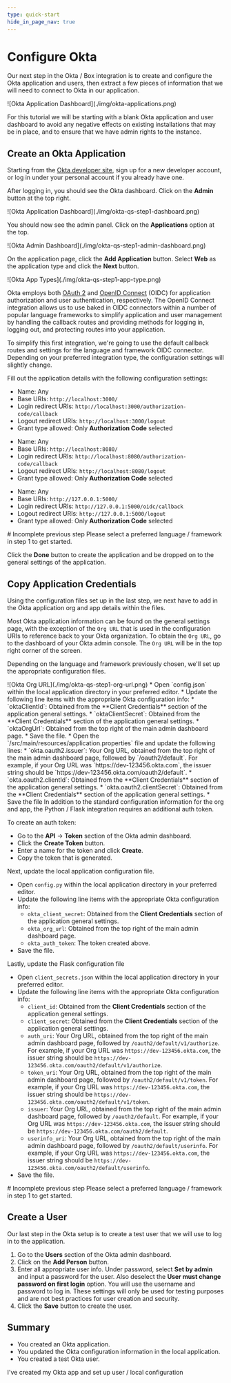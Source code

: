 ```yaml
---
type: quick-start
hide_in_page_nav: true
---
```


# Configure Okta

Our next step in the Okta / Box integration is to create and configure the Okta
application and users, then extract a few pieces of information that we will
need to connect to Okta in our application.

<ImageFrame noborder center shadow>
  ![Okta Application Dashboard](./img/okta-applications.png)
</ImageFrame>

For this tutorial we will be starting with a blank Okta application and user
dashboard to avoid any negative effects on existing installations that may be
in place, and to ensure that we have admin rights to the instance.

## Create an Okta Application

Starting from the [Okta developer site][okta-dev], sign up for a new developer
account, or log in under your personal account if you already have one.

After logging in, you should see the Okta dashboard. Click on the **Admin**
button at the top right.

<ImageFrame noborder center shadow>
  ![Okta Application Dashboard](./img/okta-qs-step1-dashboard.png)
</ImageFrame>

You should now see the admin panel. Click on the **Applications** option at the
top.

<ImageFrame noborder center shadow>
  ![Okta Admin Dashboard](./img/okta-qs-step1-admin-dashboard.png)
</ImageFrame>

On the application page, click the **Add Application** button. Select **Web**
as the application type and click the **Next** button.

<ImageFrame noborder center shadow>
  ![Okta App Types](./img/okta-qs-step1-app-type.png)
</ImageFrame>

Okta employs both [OAuth 2][oauth2] and [OpenID Connect][openid-connect] (OIDC)
for application authorization and user authentication, respectively. The OpenID
Connect integration allows us to use baked in OIDC connectors within a number
of popular language frameworks to simplify application and user management by
handling the callback routes and providing methods for logging in,
logging out, and protecting routes into your application.

To simplify this first integration, we're going to use the default callback
routes and settings for the language and framework OIDC connector. Depending on
your preferred integration type, the configuration settings will slightly
change.

Fill out the application details with the following configuration settings:

<Choice option='programming.platform' value='node' color='none'>

* Name: Any
* Base URIs: `http://localhost:3000/`
* Login redirect URIs: `http://localhost:3000/authorization-code/callback`
* Logout redirect URIs: `http://localhost:3000/logout`
* Grant type allowed: Only **Authorization Code** selected

</Choice>
<Choice option='programming.platform' value='java' color='none'>

* Name: Any
* Base URIs: `http://localhost:8080/`
* Login redirect URIs: `http://localhost:8080/authorization-code/callback`
* Logout redirect URIs: `http://localhost:8080/logout`
* Grant type allowed: Only **Authorization Code** selected

</Choice>
<Choice option='programming.platform' value='python' color='none'>

* Name: Any
* Base URIs: `http://127.0.0.1:5000/`
* Login redirect URIs: `http://127.0.0.1:5000/oidc/callback`
* Logout redirect URIs: `http://127.0.0.1:5000/logout`
* Grant type allowed: Only **Authorization Code** selected

</Choice>
<Choice option='programming.platform' unset color='none'>
  <Message danger>
    # Incomplete previous step
    Please select a preferred language / framework in step 1 to get started.
  </Message>
</Choice>

Click the **Done** button to create the application and be dropped on to the
general settings of the application.

## Copy Application Credentials 

Using the configuration files set up in the last step, we next have to add in
the Okta application org and app details within the files.

Most Okta application information can be found on the general settings page,
with the exception of the `Org URL` that is used in the configuration URIs to
reference back to your Okta organization. To obtain the `Org URL`, go to the
dashboard of your Okta admin console. The `Org URL` will be in the top right
corner of the screen.

Depending on the language and framework previously chosen, we'll set up the
appropriate configuration files.

<ImageFrame noborder center shadow>
  ![Okta Org URL](./img/okta-qs-step1-org-url.png)
</ImageFrame>

<Choice option='programming.platform' value='node' color='none'>
* Open `config.json` within the local application directory in your preferred
 editor.
* Update the following line items with the appropriate Okta configuration info:
  * `oktaClientId`: Obtained from the **Client Credentials** section of the
   application general settings.
  * `oktaClientSecret`: Obtained from the **Client Credentials** section of the
   application general settings.
  * `oktaOrgUrl`: Obtained from the top right of the main admin dashboard page.
* Save the file.
</Choice>
<Choice option='programming.platform' value='java' color='none'>
* Open the `/src/main/resources/application.properties` file and update the
 following lines:
  * `okta.oauth2.issuer`: Your Org URL, obtained from the top right of the main
   admin dashboard page, followed by `/oauth2/default`. For example, if your
   Org URL was `https://dev-123456.okta.com`, the issuer string should be
   `https://dev-123456.okta.com/oauth2/default`.
  * `okta.oauth2.clientId`: Obtained from the **Client Credentials** section of
   the application general settings.
  * `okta.oauth2.clientSecret`: Obtained from the **Client Credentials**
   section of the application general settings.
* Save the file
</Choice>
<Choice option='programming.platform' value='python' color='none'>
In addition to the standard configuration information for the org and app, the
Python / Flask integration requires an additional auth token.

To create an auth token:

* Go to the **API** -> **Token** section of the Okta admin dashboard.
* Click the **Create Token** button.
* Enter a name for the token and click **Create**.
* Copy the token that is generated.

Next, update the local application configuration file.

* Open `config.py` within the local application directory in your preferred
 editor.
* Update the following line items with the appropriate Okta configuration info:
  * `okta_client_secret`: Obtained from the **Client Credentials** section of
   the application general settings.
  * `okta_org_url`: Obtained from the top right of the main admin dashboard
   page.
  * `okta_auth_token`: The token created above.
* Save the file.

Lastly, update the Flask configuration file

* Open `client_secrets.json` within the local application directory in your
 preferred editor.
* Update the following line items with the appropriate Okta configuration info:
  * `client_id`: Obtained from the **Client Credentials** section of
   the application general settings.
  * `client_secret`: Obtained from the **Client Credentials** section of
   the application general settings.
  * `auth_uri`: Your Org URL, obtained from the top right of the main
   admin dashboard page, followed by `/oauth2/default/v1/authorize`. For
   example, if your Org URL was `https://dev-123456.okta.com`, the issuer
   string should be `https://dev-123456.okta.com/oauth2/default/v1/authorize`.
  * `token_uri`: Your Org URL, obtained from the top right of the main
   admin dashboard page, followed by `/oauth2/default/v1/token`. For example,
   if your Org URL was `https://dev-123456.okta.com`, the issuer string should
   be `https://dev-123456.okta.com/oauth2/default/v1/token`.
  * `issuer`: Your Org URL, obtained from the top right of the main
   admin dashboard page, followed by `/oauth2/default`. For example, if your
   Org URL was `https://dev-123456.okta.com`, the issuer string should be
   `https://dev-123456.okta.com/oauth2/default`.
  * `userinfo_uri`: Your Org URL, obtained from the top right of the main
   admin dashboard page, followed by `/oauth2/default/userinfo`. For example,
   if your Org URL was `https://dev-123456.okta.com`, the issuer string should
   be `https://dev-123456.okta.com/oauth2/default/userinfo`.
* Save the file.

</Choice>

<Choice option='programming.platform' unset color='none'>
  <Message danger>
    # Incomplete previous step
    Please select a preferred language / framework in step 1 to get started.
  </Message>
</Choice>

## Create a User

Our last step in the Okta setup is to create a test user that we will use to
log in to the application. 

1. Go to the **Users** section of the Okta admin dashboard.
1. Click on the **Add Person** button.
1. Enter all appropriate user info. Under password, select **Set by admin** and
 input a password for the user. Also deselect the **User must change password
 on first login** option. You will use the username and password to log
 in. These settings will only be used for testing purposes and are not best
 practices for user creation and security.
1. Click the **Save** button to create the user.

## Summary

* You created an Okta application.
* You updated the Okta configuration information in the local application.
* You created a test Okta user.

<Observe option='programming.platform' value='node,java,python'>
  <Next>I've created my Okta app and set up user / local configuration</Next>
</Observe>

[okta-dev]: https://developer.okta.com/
[oauth2]: https://oauth.net/2/
[openid-connect]: https://openid.net/